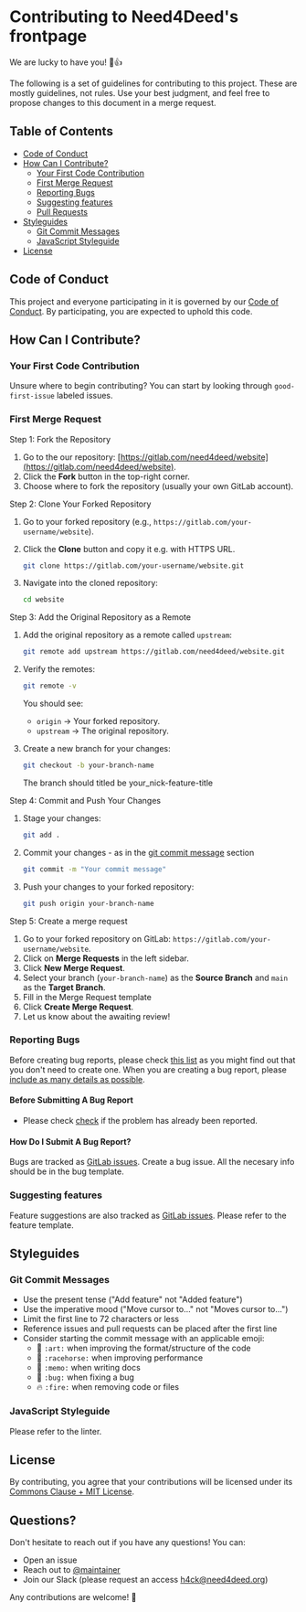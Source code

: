# Contributing to Need4Deed's frontpage

We are lucky to have you! 🎉👍

The following is a set of guidelines for contributing to this project. These are mostly guidelines, not rules. Use your best judgment, and feel free to propose changes to this document in a merge request.

## Table of Contents

- [Code of Conduct](#code-of-conduct)
- [How Can I Contribute?](#how-can-i-contribute)
  - [Your First Code Contribution](#your-first-code-contribution)
  - [First Merge Request](#first-merge-request)
  - [Reporting Bugs](#reporting-bugs)
  - [Suggesting features](#suggesting-features)
  - [Pull Requests](#pull-requests)
- [Styleguides](#styleguides)
  - [Git Commit Messages](#git-commit-messages)
  - [JavaScript Styleguide](#javascript-styleguide)
- [License](#license)

## Code of Conduct

This project and everyone participating in it is governed by our [Code of Conduct](CODE_OF_CONDUCT.md). By participating, you are expected to uphold this code.

## How Can I Contribute?

### Your First Code Contribution

Unsure where to begin contributing? You can start by looking through `good-first-issue` labeled issues.

### First Merge Request

Step 1: Fork the Repository
1. Go to the our repository: [https://gitlab.com/need4deed/website](https://gitlab.com/need4deed/website).
1. Click the **Fork** button in the top-right corner.
1. Choose where to fork the repository (usually your own GitLab account).

Step 2: Clone Your Forked Repository
1. Go to your forked repository (e.g., `https://gitlab.com/your-username/website`).
1. Click the **Clone** button and copy it e.g. with HTTPS URL.
   ```bash
   git clone https://gitlab.com/your-username/website.git
   ```
1. Navigate into the cloned repository:

   ```bash
   cd website
   ```

Step 3: Add the Original Repository as a Remote
1. Add the original repository as a remote called `upstream`:
   ```bash
   git remote add upstream https://gitlab.com/need4deed/website.git
   ```
1. Verify the remotes:

   ```bash
   git remote -v
   ```

   You should see:

   - `origin` → Your forked repository.
   - `upstream` → The original repository.

1. Create a new branch for your changes:
   ```bash
   git checkout -b your-branch-name
   ```
   The branch should titled be your_nick-feature-title

Step 4: Commit and Push Your Changes
1. Stage your changes:
   ```bash
   git add .
   ```
1. Commit your changes - as in the [git commit message](#git-commit-message) section
   ```bash
   git commit -m "Your commit message"
   ```
1. Push your changes to your forked repository:
   ```bash
   git push origin your-branch-name
   ```

Step 5: Create a merge request
1. Go to your forked repository on GitLab: `https://gitlab.com/your-username/website`.
1. Click on **Merge Requests** in the left sidebar.
1. Click **New Merge Request**.
1. Select your branch (`your-branch-name`) as the **Source Branch** and `main` as the **Target Branch**.
1. Fill in the Merge Request template
1. Click **Create Merge Request**.
1. Let us know about the awaiting review!

### Reporting Bugs

Before creating bug reports, please check [this list](#before-submitting-a-bug-report) as you might find out that you don't need to create one. When you are creating a bug report, please [include as many details as possible](#how-do-i-submit-a-good-bug-report).

#### Before Submitting A Bug Report

- Please check [check](https://gitlab.com/need4deed/website/-/issues/?sort=created_date&state=opened&label_name%5B%5D=Any&first_page_size=20) if the problem has already been reported.

#### How Do I Submit A Bug Report?

Bugs are tracked as [GitLab issues](https://gitlab.com/need4deed/website/-/issues). Create a bug issue. All the necesary info should be in the bug template.

### Suggesting features

Feature suggestions are also tracked as [GitLab issues](https://gitlab.com/need4deed/website/-/issues). Please refer to the feature template.

## Styleguides

### Git Commit Messages

- Use the present tense ("Add feature" not "Added feature")
- Use the imperative mood ("Move cursor to..." not "Moves cursor to...")
- Limit the first line to 72 characters or less
- Reference issues and pull requests can be placed after the first line
- Consider starting the commit message with an applicable emoji:
  - 🎨 `:art:` when improving the format/structure of the code
  - 🐎 `:racehorse:` when improving performance
  - 📝 `:memo:` when writing docs
  - 🐛 `:bug:` when fixing a bug
  - 🔥 `:fire:` when removing code or files

### JavaScript Styleguide

Please refer to the linter.

## License

By contributing, you agree that your contributions will be licensed under its [Commons Clause + MIT License](LICENSE).

## Questions?

Don't hesitate to reach out if you have any questions! You can:

- Open an issue
- Reach out to [@maintainer](https://gitlab.com/szymon.skorupinski.need4deed])
- Join our Slack (please request an access h4ck@need4deed.org)

Any contributions are welcome! 🙏
